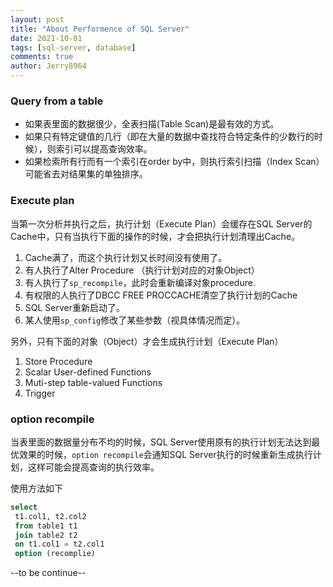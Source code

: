```yaml
---
layout: post
title: "About Performence of SQL Server"
date: 2021-10-01
tags: [sql-server, database]
comments: true
author: Jerry8964
---
```




### Query from a table

* 如果表里面的数据很少，全表扫描(Table Scan)是最有效的方式。
* 如果只有特定键值的几行（即在大量的数据中查找符合特定条件的少数行的时候），则索引可以提高查询效率。
* 如果检索所有行而有一个索引在order by中，则执行索引扫描（Index Scan）可能省去对结果集的单独排序。



### Execute plan

当第一次分析并执行之后，执行计划（Execute Plan）会缓存在SQL Server的Cache中，只有当执行下面的操作的时候，才会把执行计划清理出Cache。

1. Cache满了，而这个执行计划又长时间没有使用了。
2. 有人执行了Alter Procedure （执行计划对应的对象Object）
3. 有人执行了`sp_recompile`，此时会重新编译对象procedure.
4. 有权限的人执行了DBCC FREE PROCCACHE清空了执行计划的Cache
5. SQL Server重新启动了。
6. 某人使用`sp_config`修改了某些参数（视具体情况而定）。

另外，只有下面的对象（Object）才会生成执行计划（Execute Plan）

1. Store Procedure
2. Scalar User-defined Functions
3. Muti-step table-valued Functions
4. Trigger



### option recompile

当表里面的数据量分布不均的时候，SQL Server使用原有的执行计划无法达到最优效果的时候，`option recompile`会通知SQL Server执行的时候重新生成执行计划，这样可能会提高查询的执行效率。

使用方法如下 

```sql
select
 t1.col1, t2.col2
 from table1 t1
 join table2 t2
 on t1.col1 = t2.col1
 option (recomplie)
```





--to be continue--